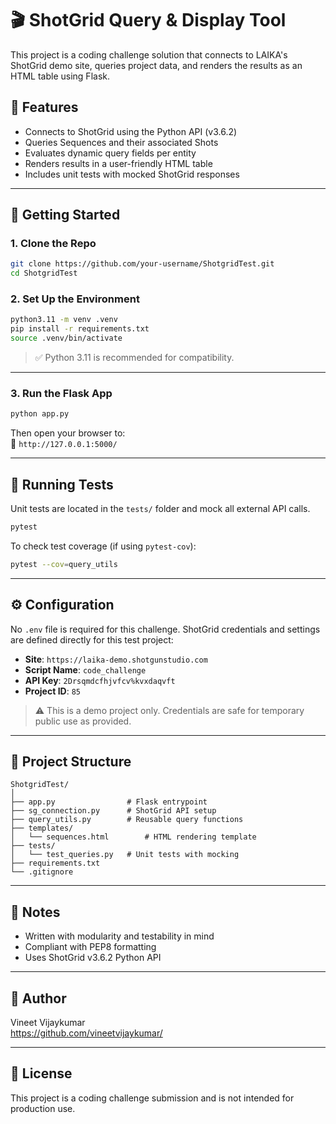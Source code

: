 
# 🎬 ShotGrid Query & Display Tool

This project is a coding challenge solution that connects to LAIKA's ShotGrid demo site, queries project data, and renders the results as an HTML table using Flask.

## 📌 Features

- Connects to ShotGrid using the Python API (v3.6.2)
- Queries Sequences and their associated Shots
- Evaluates dynamic query fields per entity
- Renders results in a user-friendly HTML table
- Includes unit tests with mocked ShotGrid responses

---

## 🚀 Getting Started

### 1. Clone the Repo

```bash
git clone https://github.com/your-username/ShotgridTest.git
cd ShotgridTest
```

### 2. Set Up the Environment

```bash
python3.11 -m venv .venv
pip install -r requirements.txt
source .venv/bin/activate
```

> ✅ Python 3.11 is recommended for compatibility.

---

### 3. Run the Flask App

```bash
python app.py
```

Then open your browser to:  
📍 `http://127.0.0.1:5000/`

---

## 🧪 Running Tests

Unit tests are located in the `tests/` folder and mock all external API calls.

```bash
pytest
```

To check test coverage (if using `pytest-cov`):

```bash
pytest --cov=query_utils
```

---

## ⚙️ Configuration

No `.env` file is required for this challenge. ShotGrid credentials and settings are defined directly for this test project:

- **Site**: `https://laika-demo.shotgunstudio.com`
- **Script Name**: `code_challenge`
- **API Key**: `2Drsqmdcfhjvfcv%kvxdaqvft`
- **Project ID**: `85`

> ⚠️ This is a demo project only. Credentials are safe for temporary public use as provided.

---

## 📁 Project Structure

```
ShotgridTest/
│
├── app.py                # Flask entrypoint
├── sg_connection.py      # ShotGrid API setup
├── query_utils.py        # Reusable query functions
├── templates/
│   └── sequences.html        # HTML rendering template
├── tests/
│   └── test_queries.py   # Unit tests with mocking
├── requirements.txt
└── .gitignore
```

---

## 📝 Notes

- Written with modularity and testability in mind
- Compliant with PEP8 formatting
- Uses ShotGrid v3.6.2 Python API

---

## 🧠 Author

Vineet Vijaykumar  
https://github.com/vineetvijaykumar/

---

## 🏁 License

This project is a coding challenge submission and is not intended for production use.

